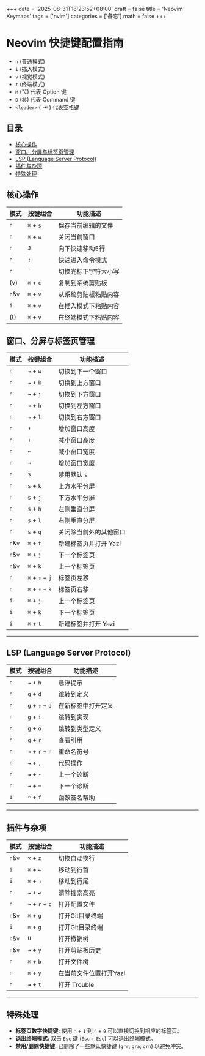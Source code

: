+++
date = '2025-08-31T18:23:52+08:00'
draft = false
title = 'Neovim Keymaps'
tags = ['nvim']
categories = ['备忘']
math = false
+++
# Neovim 快捷键配置指南
*   `n` (普通模式)
*   `i` (插入模式)
*   `v` (视觉模式)
*   `t` (终端模式)
*   `M` (⌥) 代表 Option 键
*   `D` (⌘) 代表 Command 键
*   `<leader>` ( ⇥ ) 代表空格键

## 目录

* [核心操作](#核心操作)
* [窗口、分屏与标签页管理](#窗口分屏与标签页管理)
* [LSP (Language Server Protocol)](#lsp-language-server-protocol)
* [插件与杂项](#插件与杂项)
* [特殊处理](#特殊处理)

## 核心操作

| 模式 | 按键组合 | 功能描述 |
|---|---|---|
| `n` | `⌘` + `s` | 保存当前编辑的文件 |
| `n` | `⌘` + `w` | 关闭当前窗口 |
| `n` | `J` | 向下快速移动5行 |
| `n` | `;` | 快速进入命令模式 |
| `n` | `` ` `` | 切换光标下字符大小写 |
| (v) | `⌘` + `c` | 复制到系统剪贴板 |
| `n`&`v` | `⌘` + `v` | 从系统剪贴板粘贴内容 |
| `i` | `⌘` + `v` | 在插入模式下粘贴内容 |
| (t) | `⌘` + `v` | 在终端模式下粘贴内容 |


## 窗口、分屏与标签页管理

| 模式 | 按键组合 | 功能描述 |
|---|---|---|
| `n` | `⇥` + `w` | 切换到下一个窗口 |
| `n` | `⇥` + `k` | 切换到上方窗口 |
| `n` | `⇥` + `j` | 切换到下方窗口 |
| `n` | `⇥` + `h` | 切换到左方窗口 |
| `n` | `⇥` + `l` | 切换到右方窗口 |
| `n` | `↑` | 增加窗口高度 |
| `n` | `↓` | 减小窗口高度 |
| `n` | `←` | 减小窗口宽度 |
| `n` | `→` | 增加窗口宽度 |
| `n` | `s` | 禁用默认 `s` |
| `n` | `s` + `k` | 上方水平分屏 |
| `n` | `s` + `j` | 下方水平分屏 |
| `n` | `s` + `h` | 左侧垂直分屏 |
| `n` | `s` + `l` | 右侧垂直分屏 |
| `n` | `s` + `q` | 关闭除当前外的其他窗口 |
| `n`&`v` | `⌘` + `t` | 新建标签页并打开 Yazi |
| `n`&`v` | `⌘` + `j` | 下一个标签页 |
| `n`&`v` | `⌘` + `k` | 上一个标签页 |
| `n` | `⌘` + `⇧` + `j` | 标签页左移 |
| `n` | `⌘` + `⇧` + `k` | 标签页右移 |
| `i` | `⌘` + `j` | 上一个标签页 |
| `i` | `⌘` + `k` | 下一个标签页 |
| `i` | `⌘` + `t` | 新建标签并打开 Yazi |

---

## LSP (Language Server Protocol)

| 模式 | 按键组合 | 功能描述 |
|---|---|---|
| `n` | `⇥` + `h` | 悬浮提示 |
| `n` | `g` + `d` | 跳转到定义 |
| `n` | `g` + `⇧` + `d` | 在新标签中打开定义 |
| `n` | `g` + `i` | 跳转到实现 |
| `n` | `g` + `o` | 跳转到类型定义 |
| `n` | `g` + `r` | 查看引用 |
| `n` | `⇥` + `r` + `n` | 重命名符号 |
| `n` | `⇥` + `,` | 代码操作 |
| `n` | `⇥` + `-` | 上一个诊断 |
| `n` | `⇥` + `=` | 下一个诊断 |
| `i` | `⌃` + `f` | 函数签名帮助 |

---

## 插件与杂项

| 模式 | 按键组合 | 功能描述 |
|---|---|---|
| `n`&`v` | `⌥` + `z` | 切换自动换行 |
| `i` | `⌘` + `←` | 移动到行首 |
| `i` | `⌘` + `→` | 移动到行尾 |
| `n` | `⇥` + `↩` | 清除搜索高亮 |
| `n` | `⇥` + `r` + `c` | 打开配置文件 |
| `n`&`v` | `⌘` + `g` | 打开Git目录终端 |
| `i` | `⌘` + `g` | 打开Git目录终端 |
| `n`&`v` | `U` | 打开撤销树 |
| `n`&`v` | `⇥` + `y` | 打开剪贴板历史 |
| `n` | `⌘` + `b` | 打开文件树 |
| `n` | `⌘` + `y` | 在当前文件位置打开Yazi |
| `n` | `⇥` + `t` | 打开 Trouble |

---

## 特殊处理

* **标签页数字快捷键:** 使用 `⌃` + `1` 到 `⌃` + `9` 可以直接切换到相应的标签页。
* **退出终端模式:** 双击 `Esc` 键 (`Esc` + `Esc`) 可以退出终端模式。
* **禁用/删除快捷键:** 已删除了一些默认快捷键 (`grr`, `gra`, `grn`) 以避免冲突。
